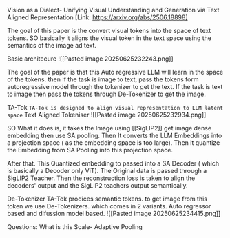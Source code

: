 Vision as a Dialect- Unifying Visual Understanding and Generation via Text Aligned Representation
[Link: https://arxiv.org/abs/2506.18898]

The goal of this paper is the convert visual tokens into the space of text tokens. SO basically it aligns the visual token in the text space using the semantics of the image ad text.

Basic architecure
![[Pasted image 20250625232243.png]]

The goal of the paper is that this Auto regressive LLM will learn in the space of the tokens. then If the task is image to text, pass the tokens form autoregressive model through the tokenizer to get the text. If the task is text to image then pass the tokens through De-Tokenizer to get the image.

TA-Tok `TA-Tok is designed to align visual representation to LLM latent space`
Text Aligned Tokeniser
![[Pasted image 20250625232934.png]]

SO What it does is, it takes the Image using [[SigLIP2]] get image dense embedding then use SA pooling. Then It converts the LLM Embeddings into a projection space ( as the embedding space is too large). Then it quantize the Embedding from SA Pooling into this projection space.

After that. This Quantized embedding to passed into a SA Decoder ( which is basically a Decoder only ViT). The Original data is passed through a SigLIP2 Teacher. Then the reconstruction loss is taken to align the decoders' output and the SigLIP2 teachers output semantically. 

De-Tokenizer
TA-Tok prodices semantic tokens. to get image from this token we use De-Tokenizers. which comes in 2 variants. Auto regressor based and difussion model based.
![[Pasted image 20250625234415.png]]



Questions:
What is this Scale- Adaptive Pooling
